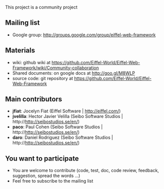 This project is a community project

## Mailing list ##
- Google group: http://groups.google.com/group/eiffel-web-framework

## Materials ##
- wiki: github wiki at https://github.com/Eiffel-World/Eiffel-Web-Framework/wiki/Community-collaboration
- Shared documents:  on google docs at http://goo.gl/M8WLP
- source code: git repository at https://github.com/Eiffel-World/Eiffel-Web-Framework

## Main contributors ##
- **jfiat**: Jocelyn Fiat (Eiffel Software | http://eiffel.com/)
- **jvelilla**: Hector Javier Velilla (Seibo Software Studios | http://http://seibostudios.se/en/)
- **paco**: Paul Cohen (Seibo Software Studios | http://http://seibostudios.se/en/)
- **daro**: Daniel Rodriguez (Seibo Software Studios | http://http://seibostudios.se/en/)

## You want to participate ##
- You are welcome to contribute (code, test, doc, code review, feedback, suggestion, spread the words ...)
- Feel free to subscribe to the mailing list
